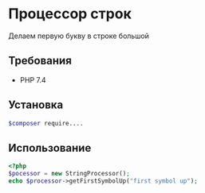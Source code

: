 # Процессор строк

Делаем первую букву в строке большой

## Требования
 - PHP 7.4

## Установка
```bash
$composer require....
```

## Использование

```php
<?php
$pocessor = new StringProcessor();
echo $processor->getFirstSymbolUp("first symbol up");
```